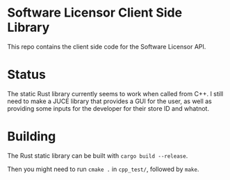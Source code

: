 # Software Licensor Client Side Library

This repo contains the client side code for the Software Licensor API.

# Status

The static Rust library currently seems to work when called from C++. I still need to make a JUCE library that provides a GUI for the user, as well as providing some inputs for the developer for their store ID and whatnot.

# Building

The Rust static library can be built with `cargo build --release`.

Then you might need to run `cmake .` in `cpp_test/`, followed by `make`.